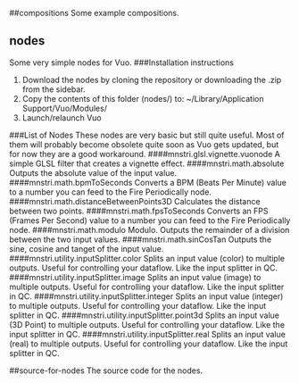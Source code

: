 ##compositions
Some example compositions.

## nodes
Some very simple nodes for Vuo.
###Installation instructions
<ol>
  <li>Download the nodes by cloning the repository or downloading the .zip from the sidebar.</li>
  <li>Copy the contents of this folder (nodes/) to: ~/Library/Application Support/Vuo/Modules/</li>
  <li>Launch/relaunch Vuo</li>
</ol>
###List of Nodes
These nodes are very basic but still quite useful. Most of them will probably become obsolete quite soon as Vuo gets updated, but for now they are a good workaround.
####mnstri.glsl.vignette.vuonode
A simple GLSL filter that creates a vignette effect.
####mnstri.math.absolute
Outputs the absolute value of the input value.
####mnstri.math.bpmToSeconds
Converts a BPM (Beats Per Minute) value to a number you can feed to the Fire Periodically node.
####mnstri.math.distanceBetweenPoints3D
Calculates the distance between two points.
####mnstri.math.fpsToSeconds
Converts an FPS (Frames Per Second) value to a number you can feed to the Fire Periodically node.
####mnstri.math.modulo
Modulo. Outputs the remainder of a division between the two input values.
####mnstri.math.sinCosTan
Outputs the sine, cosine and tanget of the input value.
####mnstri.utility.inputSplitter.color
Splits an input value (color) to multiple outputs. Useful for controlling your dataflow. Like the input splitter in QC.
####mnstri.utility.inputSplitter.image
Splits an input value (image) to multiple outputs. Useful for controlling your dataflow. Like the input splitter in QC.
####mnstri.utility.inputSplitter.integer
Splits an input value (integer) to multiple outputs. Useful for controlling your dataflow. Like the input splitter in QC.
####mnstri.utility.inputSplitter.point3d
Splits an input value (3D Point) to multiple outputs. Useful for controlling your dataflow. Like the input splitter in QC.
####mnstri.utility.inputSplitter.real
Splits an input value (real) to multiple outputs. Useful for controlling your dataflow. Like the input splitter in QC.

##source-for-nodes
The source code for the nodes.
